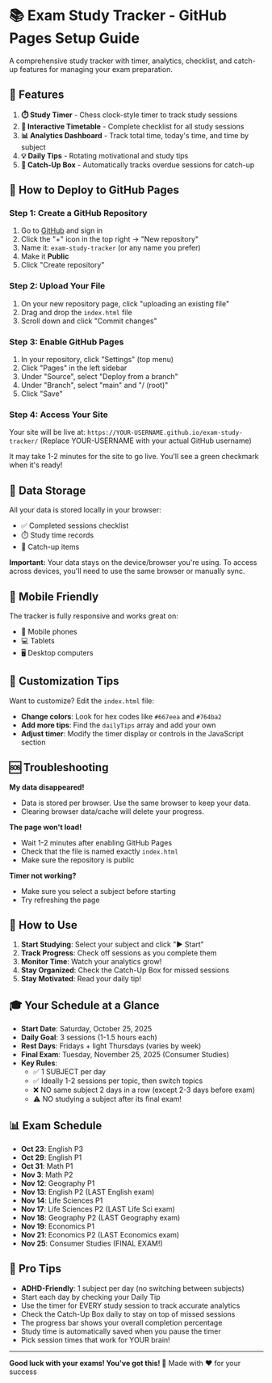 # 📚 Exam Study Tracker - GitHub Pages Setup Guide
A comprehensive study tracker with timer, analytics, checklist, and catch-up features for managing your exam preparation.

## 🎯 Features
1. **⏱️ Study Timer** - Chess clock-style timer to track study sessions
2. **📅 Interactive Timetable** - Complete checklist for all study sessions
3. **📊 Analytics Dashboard** - Track total time, today's time, and time by subject
4. **💡 Daily Tips** - Rotating motivational and study tips
5. **🎯 Catch-Up Box** - Automatically tracks overdue sessions for catch-up

## 🚀 How to Deploy to GitHub Pages

### Step 1: Create a GitHub Repository
1. Go to [GitHub](https://github.com) and sign in
2. Click the "+" icon in the top right → "New repository"
3. Name it: `exam-study-tracker` (or any name you prefer)
4. Make it **Public**
5. Click "Create repository"

### Step 2: Upload Your File
1. On your new repository page, click "uploading an existing file"
2. Drag and drop the `index.html` file
3. Scroll down and click "Commit changes"

### Step 3: Enable GitHub Pages
1. In your repository, click "Settings" (top menu)
2. Click "Pages" in the left sidebar
3. Under "Source", select "Deploy from a branch"
4. Under "Branch", select "main" and "/ (root)"
5. Click "Save"

### Step 4: Access Your Site
Your site will be live at: `https://YOUR-USERNAME.github.io/exam-study-tracker/`
(Replace YOUR-USERNAME with your actual GitHub username)

It may take 1-2 minutes for the site to go live. You'll see a green checkmark when it's ready!

## 💾 Data Storage
All your data is stored locally in your browser:
- ✅ Completed sessions checklist
- ⏱️ Study time records
- 🎯 Catch-up items

**Important:** Your data stays on the device/browser you're using. To access across devices, you'll need to use the same browser or manually sync.

## 📱 Mobile Friendly
The tracker is fully responsive and works great on:
- 📱 Mobile phones
- 💻 Tablets
- 🖥️ Desktop computers

## 🎨 Customization Tips
Want to customize? Edit the `index.html` file:
- **Change colors**: Look for hex codes like `#667eea` and `#764ba2`
- **Add more tips**: Find the `dailyTips` array and add your own
- **Adjust timer**: Modify the timer display or controls in the JavaScript section

## 🆘 Troubleshooting

**My data disappeared!**
- Data is stored per browser. Use the same browser to keep your data.
- Clearing browser data/cache will delete your progress.

**The page won't load!**
- Wait 1-2 minutes after enabling GitHub Pages
- Check that the file is named exactly `index.html`
- Make sure the repository is public

**Timer not working?**
- Make sure you select a subject before starting
- Try refreshing the page

## 📖 How to Use
1. **Start Studying**: Select your subject and click "▶️ Start"
2. **Track Progress**: Check off sessions as you complete them
3. **Monitor Time**: Watch your analytics grow!
4. **Stay Organized**: Check the Catch-Up Box for missed sessions
5. **Stay Motivated**: Read your daily tip!

## 🎓 Your Schedule at a Glance
- **Start Date**: Saturday, October 25, 2025
- **Daily Goal**: 3 sessions (1-1.5 hours each)
- **Rest Days**: Fridays + light Thursdays (varies by week)
- **Final Exam**: Tuesday, November 25, 2025 (Consumer Studies)
- **Key Rules**: 
  - ✅ 1 SUBJECT per day
  - ✅ Ideally 1-2 sessions per topic, then switch topics
  - ❌ NO same subject 2 days in a row (except 2-3 days before exam)
  - ⚠️ NO studying a subject after its final exam!

## 📊 Exam Schedule
- **Oct 23**: English P3
- **Oct 29**: English P1
- **Oct 31**: Math P1
- **Nov 3**: Math P2
- **Nov 12**: Geography P1
- **Nov 13**: English P2 (LAST English exam)
- **Nov 14**: Life Sciences P1
- **Nov 17**: Life Sciences P2 (LAST Life Sci exam)
- **Nov 18**: Geography P2 (LAST Geography exam)
- **Nov 19**: Economics P1
- **Nov 21**: Economics P2 (LAST Economics exam)
- **Nov 25**: Consumer Studies (FINAL EXAM!)

## 🌟 Pro Tips
- **ADHD-Friendly**: 1 subject per day (no switching between subjects)
- Start each day by checking your Daily Tip
- Use the timer for EVERY study session to track accurate analytics
- Check the Catch-Up Box daily to stay on top of missed sessions
- The progress bar shows your overall completion percentage
- Study time is automatically saved when you pause the timer
- Pick session times that work for YOUR brain!

---

**Good luck with your exams! You've got this! 🚀**
Made with ❤️ for your success
